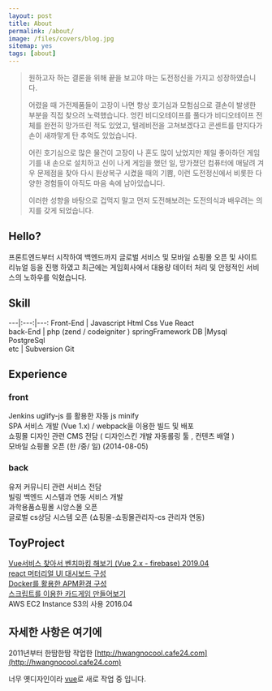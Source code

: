```yaml
---
layout: post
title: About
permalink: /about/
image: /files/covers/blog.jpg
sitemap: yes
tags: [about]
---
```


> 원하고자 하는 결론을 위해 끝을 보고야 마는 도전정신을 가지고 성장하였습니다.
> 
> 어렸을 때 가전제품들이 고장이 나면 항상 호기심과 모험심으로 결손이 발생한 부분을 직접 찾으려 노력했습니다.
> 엉킨 비디오테이프를 풀다가 비디오테이프 전체를 완전히 망가뜨린 적도 있었고, 텔레비전을 고쳐보겠다고 
콘센트를 만지다가 손이 새까맣게 탄 추억도 있었습니다. 
> 
> 어린 호기심으로 많은 물건이 고장이 나 혼도 많이 났었지만 제일 좋아하던 게임기를 내 손으로 설치하고 신이
나게 게임을 했던 일, 망가졌던 컴퓨터에 매달려 겨우 문제점을 찾아 다시 원상복구 시켰을 때의 기쁨, 이런
도전정신에서 비롯한 다양한 경험들이 아직도 마음 속에 남아있습니다. 
> 
> 이러한 성향을 바탕으로 겁먹지 말고 먼저 도전해보려는 도전의식과 배우려는 의지를 갖게 되었습니다. 


## Hello?
프론트엔드부터 시작하여 백엔드까지 글로벌 서비스 및 모바일 쇼핑몰 오픈 및 사이트 리뉴얼 등을  진행 하였고  최근에는 게임회사에서 대용량 데이터 처리 및 안정적인 서비스의 노하우를 익혔습니다.

## Skill

---|:---:|---:
Front-End  | Javascript     Html      Css       Vue     React  
back-End | php (zend / codeigniter )       springFramework 
DB |Mysql    PostgreSql   
etc | Subversion   Git 


## Experience

### front
Jenkins uglify-js 를 활용한 자동 js minify   <br />
SPA 서비스 개발 (Vue 1.x) / webpack을 이용한 빌드 및 배포  <br />
쇼핑몰 디자인 관련 CMS 전담 ( 디자인스킨 개발 자동롤링 툴 , 컨텐츠 배열 )  <br />
모바일 쇼핑몰 오픈 (한 /중/ 일) (2014-08-05)  <br />

### back
유저 커뮤니티 관련 서비스 전담 <br />
빌링 백엔드 시스템과 연동 서비스 개발 <br />
과학용품쇼핑몰 시앙스몰 오픈 <br />
글로벌 cs상담 시스템 오픈 (쇼핑몰-쇼핑몰관리자-cs 관리자 연동) <br />


## ToyProject

[Vue서비스 찾아서 벤치마킹 해보기 (Vue 2.x - firebase) 2019.04](https://portfolioweb-1c685.web.app/) <br />
[react 머터리얼 UI 대시보드 구성](http://hwangnocool.cafe24.com/react/app) <br />
[Docker를 활용한 APM환경 구성](https://jizero.github.io/docker_dev/) <br />
[스크립트를 이용한 카드게임 만들어보기](http://hwangnocool.cafe24.com/game/buger_game/) <br />
AWS EC2 Instance S3의 사용  2016.04


## 자세한 사항은 여기에
2011년부터 한땀한땀 작업한 [http://hwangnocool.cafe24.com](http://hwangnocool.cafe24.com)

너무 옛디자인이라  [vue](http://hwangnocool.cafe24.com/v2)로 새로 작업 중 입니다.

